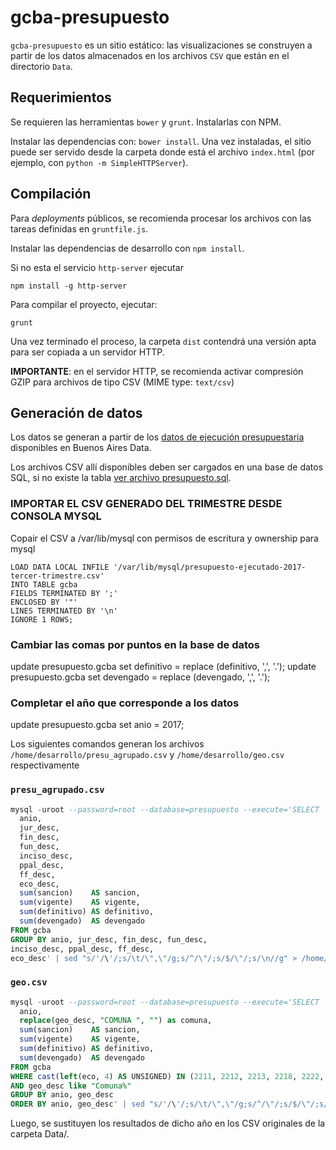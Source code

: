 # gcba-presupuesto

`gcba-presupuesto` es un sitio estático: las visualizaciones se
construyen a partir de los datos almacenados en los archivos `CSV` que
están en el directorio `Data`.

## Requerimientos

Se requieren las herramientas `bower` y `grunt`. Instalarlas con NPM.

Instalar las dependencias con: `bower install`. Una vez instaladas, el
sitio puede ser servido desde la carpeta donde está el archivo
`index.html` (por ejemplo, con `python -m SimpleHTTPServer`).

## Compilación

Para *deployments* públicos, se recomienda procesar los archivos con
las tareas definidas en `gruntfile.js`. 

Instalar las dependencias de desarrollo con `npm install`.

Si no esta el servicio `http-server` ejecutar

```
npm install -g http-server
```

Para compilar el proyecto, ejecutar:

```
grunt
```

Una vez terminado el proceso, la carpeta `dist` contendrá una versión
apta para ser copiada a un servidor HTTP.

**IMPORTANTE**: en el servidor HTTP, se recomienda activar compresión
GZIP para archivos de tipo CSV (MIME type: `text/csv`)

## Generación de datos

Los datos se generan a partir de los
[datos de ejecución presupuestaria](http://data.buenosaires.gob.ar/dataset/presupuesto-ejecutado)
disponibles en Buenos Aires Data.

Los archivos CSV allí disponibles deben ser cargados en una base de
datos SQL, si no existe la tabla [ver archivo presupuesto.sql](Data/presupuesto.sql). 

### IMPORTAR EL CSV GENERADO DEL TRIMESTRE DESDE CONSOLA MYSQL
Copair el CSV a /var/lib/mysql con permisos de escritura y ownership para mysql

```
LOAD DATA LOCAL INFILE '/var/lib/mysql/presupuesto-ejecutado-2017-tercer-trimestre.csv'
INTO TABLE gcba
FIELDS TERMINATED BY ';' 
ENCLOSED BY '"'
LINES TERMINATED BY '\n'
IGNORE 1 ROWS;
```

### Cambiar las comas por puntos en la base de datos

update presupuesto.gcba set definitivo = replace (definitivo, ',', '.');
update presupuesto.gcba set devengado = replace (devengado, ',', '.');

### Completar el año que corresponde a los datos

update presupuesto.gcba set anio = 2017;


Los siguientes comandos generan los archivos `/home/desarrollo/presu_agrupado.csv` y `/home/desarrollo/geo.csv` respectivamente

### `presu_agrupado.csv`

``` sql
mysql -uroot --password=root --database=presupuesto --execute='SELECT
  anio,
  jur_desc,
  fin_desc,
  fun_desc,
  inciso_desc,
  ppal_desc,
  ff_desc,
  eco_desc,
  sum(sancion)    AS sancion,
  sum(vigente)    AS vigente,
  sum(definitivo) AS definitivo,
  sum(devengado)  AS devengado
FROM gcba
GROUP BY anio, jur_desc, fin_desc, fun_desc, 
inciso_desc, ppal_desc, ff_desc, 
eco_desc' | sed "s/'/\'/;s/\t/\",\"/g;s/^/\"/;s/$/\"/;s/\n//g" > /home/desarrollo/presu_agrupado.csv
```

### `geo.csv`

``` sql
mysql -uroot --password=root --database=presupuesto --execute='SELECT
  anio,
  replace(geo_desc, "COMUNA ", "") as comuna,
  sum(sancion)    AS sancion,
  sum(vigente)    AS vigente,
  sum(definitivo) AS definitivo,
  sum(devengado)  AS devengado
FROM gcba
WHERE cast(left(eco, 4) AS UNSIGNED) IN (2211, 2212, 2213, 2218, 2222, 2223, 2224, 2225, 2226, 2231, 2233, 2241, 2242, 2243, 2244)
AND geo_desc like "Comuna%"
GROUP BY anio, geo_desc
ORDER BY anio, geo_desc' | sed "s/'/\'/;s/\t/\",\"/g;s/^/\"/;s/$/\"/;s/\n//g" > /home/desarrollo/geo.csv
```
Luego, se sustituyen los resultados de dicho año en los CSV originales de la carpeta Data/.
